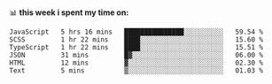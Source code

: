 📊 **this week i spent my time on:**
<!--START_SECTION:waka-->

```text
JavaScript   5 hrs 16 mins   ███████████████░░░░░░░░░░   59.54 %
SCSS         1 hr 22 mins    ████░░░░░░░░░░░░░░░░░░░░░   15.60 %
TypeScript   1 hr 22 mins    ████░░░░░░░░░░░░░░░░░░░░░   15.51 %
JSON         31 mins         █▓░░░░░░░░░░░░░░░░░░░░░░░   06.00 %
HTML         12 mins         ▓░░░░░░░░░░░░░░░░░░░░░░░░   02.30 %
Text         5 mins          ▒░░░░░░░░░░░░░░░░░░░░░░░░   01.03 %
```

<!--END_SECTION:waka-->
